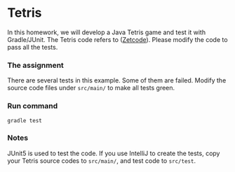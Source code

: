 # Tetris
In this homework, we will develop a Java Tetris game and test it with Gradle/JUnit. The Tetris code refers to ([Zetcode](https://zetcode.com/javagames/tetris/)). Please modify the code to pass all the tests.

### The assignment
There are several tests in this example. Some of them are failed. Modify the source code files under `src/main/` to make all tests green.

### Run command
`gradle test`

### Notes
JUnit5 is used to test the code. If you use IntelliJ to create the tests, copy your Tetris source codes to `src/main/`, and test code to `src/test`.
